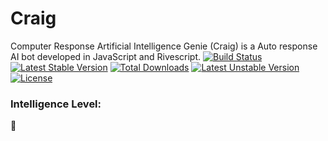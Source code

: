 # Craig
Computer Response Artificial Intelligence Genie (Craig) is a Auto response AI bot developed in JavaScript and Rivescript.
[![Build Status](https://travis-ci.org/AntwaunTuneJr/Craig.svg?branch=master)](https://travis-ci.org/BloobINC/Craig)
[![Latest Stable Version](https://poser.pugx.org/craig/craig/v/stable)](https://packagist.org/packages/craig/craig) [![Total Downloads](https://poser.pugx.org/craig/craig/downloads)](https://packagist.org/packages/craig/craig) [![Latest Unstable Version](https://poser.pugx.org/craig/craig/v/unstable)](https://packagist.org/packages/craig/craig) [![License](https://poser.pugx.org/craig/craig/license)](https://packagist.org/packages/craig/craig)
### Intelligence Level:
:shit:
